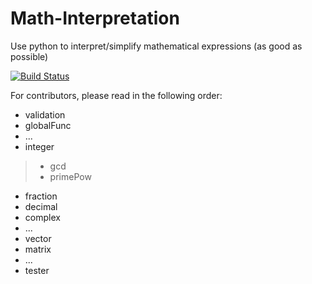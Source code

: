 # Math-Interpretation
Use python to interpret/simplify mathematical expressions (as good as possible)

[![Build Status](https://travis-ci.org/JAMESY9868/Math-Interpretation.svg?branch=master)](https://travis-ci.org/JAMESY9868/Math-Interpretation)

For contributors, please read in the following order:

* validation
* globalFunc
* ...
* integer
> * gcd
> * primePow
* fraction
* decimal
* complex
* ...
* vector
* matrix
* ...
* tester